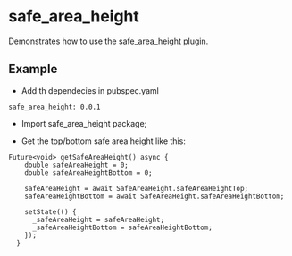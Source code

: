 # safe_area_height 

Demonstrates how to use the safe_area_height plugin.

## Example

- Add th dependecies in pubspec.yaml 

```
safe_area_height: 0.0.1
```

- Import safe_area_height package;

- Get the top/bottom safe area height like this:

```
Future<void> getSafeAreaHeight() async {
    double safeAreaHeight = 0;
    double safeAreaHeightBottom = 0;

    safeAreaHeight = await SafeAreaHeight.safeAreaHeightTop;
    safeAreaHeightBottom = await SafeAreaHeight.safeAreaHeightBottom;

    setState(() {
      _safeAreaHeight = safeAreaHeight;
      _safeAreaHeightBottom = safeAreaHeightBottom;
    });
  }
```